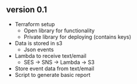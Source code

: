 
## version 0.1

- Terraform setup
    - Open library for functionality
    - Private library for deploying (contains keys)
- Data is stored in s3
    - Json events
- Lambda to receive text/email
    - SES -> SNS -> Lambda -> S3
- Store event data from text/email
- Script to generate basic report

